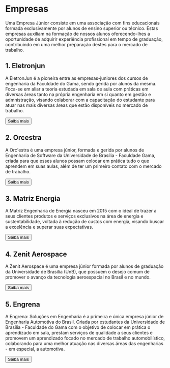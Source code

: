 <!DOCTYPE html>
<html>

<head>
<meta charset="UTF-8">
<title>Empresas juniores UnB FGA</title>

<link rel="stylesheet" href="./css/paginas.css">

</head>

<body>

<div class="container">
<h1>Empresas</h1>

<div class="explicacao">
<p>Uma Empresa Júnior consiste em uma associação com fins educacionais formada exclusivamente por alunos de ensino superior ou técnico. Estas empresas auxiliam na formação de nossos alunos oferecendo-lhes a oportunidade de adquirir experiência profissional em tempo de graduação, contribuindo em uma melhor preparação destes para o mercado de trabalho.
</p>

</div>

<div class="square-text">
<h2>1. Eletronjun</h2>
<p>A EletronJun é a pioneira entre as empresas-juniores dos cursos de engenharia da Faculdade do Gama, sendo gerida por alunos da mesma. Foca-se em aliar a teoria estudada em sala de aula com práticas em diversas áreas tanto na própria engenharia em si quanto em gestão e admnistração, visando colaborar com a capacitação do estudante para atuar nas mais diversas áreas que estão disponíveis no mercado de trabalho.
</p>
<a href="https://eletronjun.com.br/">
<button class="centered-button">Saiba mais</button>
</a>
</div>

<div class="square-text">
<h2>2. Orcestra</h2>
<p>A Orc'estra é uma empresa júnior, formada e gerida por alunos de Engenharia de Software da Universidade de Brasília - Faculdade Gama, criada para que esses alunos possam colocar em prática tudo o que aprendem em suas aulas, além de ter um primeiro contato com o mercado de trabalho.</p>
<a href="https://orcestra.com.br/">
<button class="centered-button">Saiba mais</button>
</a>
</div>

<div class="square-text">
<h2>3. Matriz Energia</h2>
<p>A Matriz Engenharia de Energia nasceu em 2015 com o ideal de trazer a seus clientes produtos e serviços exclusivos na área de energia e sustentabilidade, voltada à redução de custos com energia, visando buscar a excelência e superar suas expectativas.</p>
<a href="https://www.matrizenergia.com/">
<button class="centered-button">Saiba mais</button>
</a>
</div>

<div class="square-text">
<h2>4. Zenit Aerospace</h2>
<p>A Zenit Aerospace é uma empresa júnior formada por alunos de graduação da Universidade de Brasília (UnB), que possuem o desejo comum de promover o avanço da tecnologia aeroespacial no Brasil e no mundo.</p>
<a href="https://www.zenitaerospace.com/">
<button class="centered-button">Saiba mais</button>
</a>
</div>

<div class="square-text">
<h2>5. Engrena</h2>
<p>A Engrena: Soluções em Engenharia é a primeira e única empresa júnior de Engenharia Automotiva do Brasil. Criada por estudantes da Universidade de Brasília - Faculdade do Gama com o objetivo de colocar em prática o aprendizado em sala, prestam serviços de qualidade a seus clientes e promovem um aprendizado focado no mercado de trabalho automobilístico, colaborando para uma melhor atuação nas diversas áreas das engenharias - em especial, a automotiva.</p>
<a href="https://www.engrenaengenharia.com.br/">
<button class="centered-button">Saiba mais</button>
</a>
</div>
</div>

</body>
</html>
